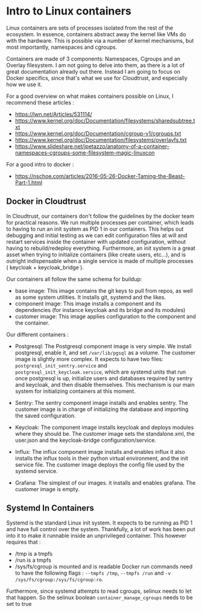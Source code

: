 # Intro to Linux containers

Linux containers are sets of processes isolated from the rest of the ecosystem. In essence, containers abstract away the kernel like VMs do with the hardware. This is possible via a number of kernel mechanisms, but most importantly, namespaces and cgroups.

Containers are made of 3 components: Namespaces, Cgroups and an Overlay filesystem. I am not going to delve into them, as there is a lot of great documentation already out there. Instead I am going to focus on Docker specifics, since that's what we use for Cloudtrust, and especially how we use it.

For a good overview on what makes containers possible on Linux, I recommend these articles : 
 - https://lwn.net/Articles/531114/
 - https://www.kernel.org/doc/Documentation/filesystems/sharedsubtree.txt
 - https://www.kernel.org/doc/Documentation/cgroup-v1/cgroups.txt
 - https://www.kernel.org/doc/Documentation/filesystems/overlayfs.txt
 - https://www.slideshare.net/jpetazzo/anatomy-of-a-container-namespaces-cgroups-some-filesystem-magic-linuxcon

For a good intro to docker :
 - https://nschoe.com/articles/2016-05-26-Docker-Taming-the-Beast-Part-1.html


## Docker in Cloudtrust

In Cloudtrust, our containers don't follow the guidelines by the docker team for practical reasons. We run multiple processes per container, which leads to having to run an init system as PID 1 in our containers. This helps out debugging and initial testing as we can edit configuration files at will and restart services inside the container with updated configuration, without having to rebuild/redeploy everything.
Furthermore, an init system is a great asset when trying to initialize containers (like create users, etc...), and is outright indispensable when a single service is made of multiple processes ( keycloak + keycloak_bridge ).

Our containers all follow the same schema for buildup:
 - base image: This image contains the git keys to pull from repos, as well as some system utilities. It installs git, systemd and the likes.
 - component image: This image installs a component and its dependencies (for instance keycloak and its bridge and its modules)
 - customer image: This image applies configuration to the component and the container.

Our different containers :
 - Postgresql: The Postgresql component image is very simple. We install postgresql, enable it, and set `/var/lib/pgsql` as a volume. The customer image is slightly more complex. It expects to have two files: `postgresql_init_sentry.service` and `postgresql_init_keycloak.service`, which are systemd units that run once postgresql is up, initialize users and databases required by sentry and keycloak, and then disable themselves. This mechanism is our main system for initializing containers at this moment.

 - Sentry: The sentry component image installs and enables sentry. The customer image is in charge of initializing the database and importing the saved configuration.

 - Keycloak: The component image installs keycloak and deploys modules where they should be. The customer image sets the standalone.xml, the user.json and the keycloak-bridge configuration/service.

 - Influx: The influx component image installs and enables influx it also installs the influx tools in their python virtual environment, and the init service file. The customer image deploys the config file used by the systemd service.

 - Grafana: The simplest of our images. it installs and enables grafana. The customer image is empty.


## Systemd In Containers

Systemd is the standard Linux init system. It expects to be running as PID 1 and have full control over the system. Thankfully, a lot of work has been put into it to make it runnable inside an unprivileged container. This however requires that :
 - /tmp is a tmpfs
 - /run is a tmpfs
 - /sys/fs/cgroup is mounted and is readable
Docker run commands need to have the following flags : `--tmpfs /tmp`, `--tmpfs /run` and `-v /sys/fs/cgroup:/sys/fs/cgroup:ro`.

Furthermore, since systemd attempts to read cgroups, selinux needs to let that happen. So the selinux boolean `container_manage_cgroups` needs to be set to true
